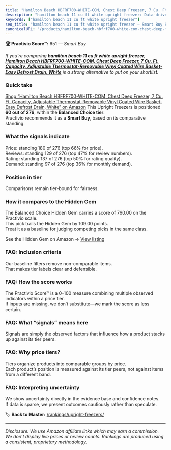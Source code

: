 ```yaml
---
title: "Hamilton Beach HBFRF700-WHITE-COM, Chest Deep Freezer, 7 Cu. Ft. Capacity, Adjustable Thermostat-Removable Vinyl Coated Wire Basket-Easy Defrost Drain, White"
description: "hamilton beach 11 cu ft white upright freezer: Data-driven within Balanced Choice ranking using the Practivio Score™. Positioned by quality, value, demand, fin…"
keywords: ["hamilton beach 11 cu ft white upright freezer"]
seo_title: "hamilton beach 11 cu ft white upright freezer — Smart Buy Balanced Choice (2025)"
canonicalURL: "/products/hamilton-beach-hbfrf700-white-com-chest-deep-freezer-7-cu-ft-capacity-adjustable-thermostat-removable-vinyl-coated-wire-basket-easy-defrost-drain-white-B0CD121KDP/"
---
```


**🏆 Practivio Score™:** 651 — _Smart Buy_


*If you're comparing **hamilton beach 11 cu ft white upright freezer**, **[Hamilton Beach HBFRF700-WHITE-COM, Chest Deep Freezer, 7 Cu. Ft. Capacity, Adjustable Thermostat-Removable Vinyl Coated Wire Basket-Easy Defrost Drain, White](https://www.amazon.com/dp/B0CD121KDP?tag=practivio-20)** is a strong alternative to put on your shortlist.*
### Quick take
[Shop “Hamilton Beach HBFRF700-WHITE-COM, Chest Deep Freezer, 7 Cu. Ft. Capacity, Adjustable Thermostat-Removable Vinyl Coated Wire Basket-Easy Defrost Drain, White” on Amazon](https://www.amazon.com/dp/B0CD121KDP?tag=practivio-20)
This Upright Freezers is positioned **60 out of 276**, within the **Balanced Choice tier**.  
Practivio recommends it as a **Smart Buy**, based on its comparative standing.

### What the signals indicate
Price: standing 180 of 276 (top 66% for price).  
Reviews: standing 129 of 276 (top 47% for review numbers).  
Rating: standing 137 of 276 (top 50% for rating quality).  
Demand: standing 97 of 276 (top 36% for monthly demand).

### Position in tier
Comparisons remain tier-bound for fairness.

### How it compares to the Hidden Gem
The Balanced Choice Hidden Gem carries a score of 760.00 on the Practivio scale.  
This pick trails the Hidden Gem by 109.00 points.  
Treat it as a baseline for judging competing picks in the same class.  

See the Hidden Gem on Amazon → [View listing](https://www.amazon.com/dp/B08P6CS4SW?tag=practivio-20)

### FAQ: Inclusion criteria
Our baseline filters remove non-comparable items.  
That makes tier labels clear and defensible.

### FAQ: How the score works
The Practivio Score™ is a 0–100 measure combining multiple observed indicators within a price tier.  
If inputs are missing, we don’t substitute—we mark the score as less certain.

### FAQ: What “signals” means here
Signals are simply the observed factors that influence how a product stacks up against its tier peers.

### FAQ: Why price tiers?
Tiers organize products into comparable groups by price.  
Each product’s position is measured against its tier peers, not against items from a different band.

### FAQ: Interpreting uncertainty
We show uncertainty directly in the evidence base and confidence notes.  
If data is sparse, we present outcomes cautiously rather than speculate.


🏷️ **Back to Master:** [/rankings/upright-freezers/](/rankings/upright-freezers/)

---
_Disclosure: We use Amazon affiliate links which may earn a commission. We don’t display live prices or review counts. Rankings are produced using a consistent, proprietary methodology._
